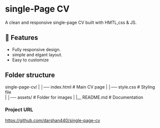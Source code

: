 # single-Page CV

A clean and responsive single-page CV built with HMTL,css & JS.

## 🚀 Features
- Fully responsive design.
- simple and elgant layout.
- Easy to customize 

## Folder structure
single-page-cv/
 |
 │── index.html # Main CV page
 |
 │── style.css # Styling file  
 |
 │── assets/ # Folder for images
 |
 |__ README.md # Documentation

 ### Project URL 
 https://github.com/darshan440/single-page-cv





 
